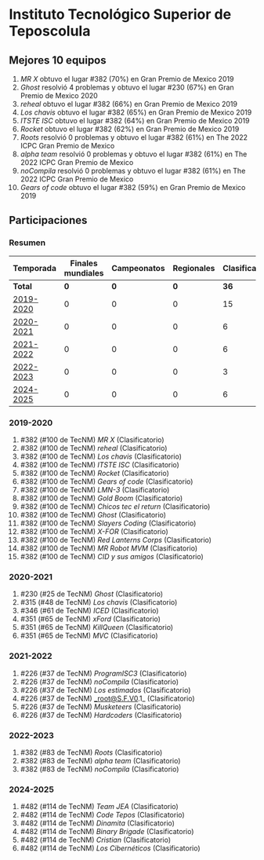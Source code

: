 ---
---

# Instituto Tecnológico Superior de Teposcolula

## Mejores 10 equipos

1. _MR X_ obtuvo el lugar #382 (70%) en Gran Premio de Mexico 2019
1. _Ghost_ resolvió 4 problemas y obtuvo el lugar #230 (67%) en Gran Premio de Mexico 2020
1. _reheal_ obtuvo el lugar #382 (66%) en Gran Premio de Mexico 2019
1. _Los chavis_ obtuvo el lugar #382 (65%) en Gran Premio de Mexico 2019
1. _ITSTE ISC_ obtuvo el lugar #382 (64%) en Gran Premio de Mexico 2019
1. _Rocket_ obtuvo el lugar #382 (62%) en Gran Premio de Mexico 2019
1. _Roots_ resolvió 0 problemas y obtuvo el lugar #382 (61%) en The 2022 ICPC Gran Premio de Mexico
1. _alpha team_ resolvió 0 problemas y obtuvo el lugar #382 (61%) en The 2022 ICPC Gran Premio de Mexico
1. _noCompila_ resolvió 0 problemas y obtuvo el lugar #382 (61%) en The 2022 ICPC Gran Premio de Mexico
1. _Gears of code_ obtuvo el lugar #382 (59%) en Gran Premio de Mexico 2019

## Participaciones

### Resumen

| Temporada | Finales mundiales | Campeonatos | Regionales | Clasificatorios | Equipos |
| --- | --- | --- | --- | --- | --- |
| **Total** | **0** | **0** | **0** | **36** | **36** |
| [2019-2020](#2019-2020) | 0 | 0 | 0 | 15 | 15 |
| [2020-2021](#2020-2021) | 0 | 0 | 0 | 6 | 6 |
| [2021-2022](#2021-2022) | 0 | 0 | 0 | 6 | 6 |
| [2022-2023](#2022-2023) | 0 | 0 | 0 | 3 | 3 |
| [2024-2025](#2024-2025) | 0 | 0 | 0 | 6 | 6 |

### 2019-2020

1. #382 (#100 de TecNM) _MR X_ (Clasificatorio)
1. #382 (#100 de TecNM) _reheal_ (Clasificatorio)
1. #382 (#100 de TecNM) _Los chavis_ (Clasificatorio)
1. #382 (#100 de TecNM) _ITSTE ISC_ (Clasificatorio)
1. #382 (#100 de TecNM) _Rocket_ (Clasificatorio)
1. #382 (#100 de TecNM) _Gears of code_ (Clasificatorio)
1. #382 (#100 de TecNM) _LMN-3_ (Clasificatorio)
1. #382 (#100 de TecNM) _Gold Boom_ (Clasificatorio)
1. #382 (#100 de TecNM) _Chicos tec el return_ (Clasificatorio)
1. #382 (#100 de TecNM) _Ghost_ (Clasificatorio)
1. #382 (#100 de TecNM) _Slayers Coding_ (Clasificatorio)
1. #382 (#100 de TecNM) _X-FOR_ (Clasificatorio)
1. #382 (#100 de TecNM) _Red Lanterns Corps_ (Clasificatorio)
1. #382 (#100 de TecNM) _MR Robot MVM_ (Clasificatorio)
1. #382 (#100 de TecNM) _CID y sus amigos_ (Clasificatorio)

### 2020-2021

1. #230 (#25 de TecNM) _Ghost_ (Clasificatorio)
1. #315 (#48 de TecNM) _Los chavis_ (Clasificatorio)
1. #346 (#61 de TecNM) _ICED_ (Clasificatorio)
1. #351 (#65 de TecNM) _xFord_ (Clasificatorio)
1. #351 (#65 de TecNM) _KillQueen_ (Clasificatorio)
1. #351 (#65 de TecNM) _MVC_ (Clasificatorio)

### 2021-2022

1. #226 (#37 de TecNM) _ProgramISC3_ (Clasificatorio)
1. #226 (#37 de TecNM) _noCompila_ (Clasificatorio)
1. #226 (#37 de TecNM) _Los estimados_ (Clasificatorio)
1. #226 (#37 de TecNM) _root@S.F.V0.1_ (Clasificatorio)
1. #226 (#37 de TecNM) _Musketeers_ (Clasificatorio)
1. #226 (#37 de TecNM) _Hardcoders_ (Clasificatorio)

### 2022-2023

1. #382 (#83 de TecNM) _Roots_ (Clasificatorio)
1. #382 (#83 de TecNM) _alpha team_ (Clasificatorio)
1. #382 (#83 de TecNM) _noCompila_ (Clasificatorio)

### 2024-2025

1. #482 (#114 de TecNM) _Team JEA_ (Clasificatorio)
1. #482 (#114 de TecNM) _Code Tepos_ (Clasificatorio)
1. #482 (#114 de TecNM) _Dinamita_ (Clasificatorio)
1. #482 (#114 de TecNM) _Binary Brigade_ (Clasificatorio)
1. #482 (#114 de TecNM) _Cristian_ (Clasificatorio)
1. #482 (#114 de TecNM) _Los Cibernéticos_ (Clasificatorio)



